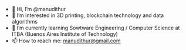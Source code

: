 - 👋 Hi, I’m @manudithur
- 👀 I’m interested in 3D printing, blockchain technology and data algorithms
- 🌱 I’m currently learning Sowtware Engineering / Computer Science at ITBA (Buenos Aires Institute of Technology)
- 📫 How to reach me: manudithur@gmail.com

